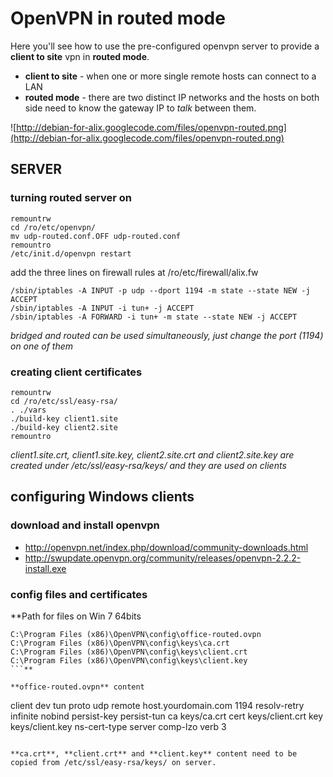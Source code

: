 # OpenVPN in routed mode #
Here you'll see how to use the pre-configured openvpn server to provide a **client to site** vpn in **routed mode**.
  * **client to site** - when one or more single remote hosts can connect to a LAN
  * **routed mode** - there are two distinct IP networks and the hosts on both side need to know the gateway IP to _talk_ between them.

![http://debian-for-alix.googlecode.com/files/openvpn-routed.png](http://debian-for-alix.googlecode.com/files/openvpn-routed.png)

## SERVER ##
### turning routed server on ###
```
remountrw
cd /ro/etc/openvpn/
mv udp-routed.conf.OFF udp-routed.conf
remountro
/etc/init.d/openvpn restart
```

add the three lines on firewall rules at /ro/etc/firewall/alix.fw
```
/sbin/iptables -A INPUT -p udp --dport 1194 -m state --state NEW -j ACCEPT
/sbin/iptables -A INPUT -i tun+ -j ACCEPT
/sbin/iptables -A FORWARD -i tun+ -m state --state NEW -j ACCEPT
```

_bridged and routed can be used simultaneously, just change the port (1194) on one of them_

### creating client certificates ###
```
remountrw
cd /ro/etc/ssl/easy-rsa/
. ./vars
./build-key client1.site
./build-key client2.site
remountro
```

_client1.site.crt, client1.site.key, client2.site.crt and client2.site.key are created under /etc/ssl/easy-rsa/keys/ and they are used on clients_

## configuring Windows clients ##
### download and install openvpn ###
  * http://openvpn.net/index.php/download/community-downloads.html
  * http://swupdate.openvpn.org/community/releases/openvpn-2.2.2-install.exe

### config files and certificates ###
**Path for files on Win 7 64bits
```
C:\Program Files (x86)\OpenVPN\config\office-routed.ovpn
C:\Program Files (x86)\OpenVPN\config\keys\ca.crt
C:\Program Files (x86)\OpenVPN\config\keys\client.crt
C:\Program Files (x86)\OpenVPN\config\keys\client.key
```**

**office-routed.ovpn** content
```
client
dev tun
proto udp
remote host.yourdomain.com 1194
resolv-retry infinite
nobind
persist-key
persist-tun
ca   keys/ca.crt
cert keys/client.crt
key  keys/client.key
ns-cert-type server
comp-lzo
verb 3
```

**ca.crt**, **client.crt** and **client.key** content need to be copied from /etc/ssl/easy-rsa/keys/ on server.